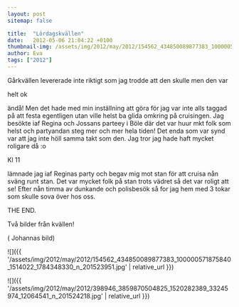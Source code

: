 ```yaml
---
layout: post
sitemap: false

title:  "Lördagskvällen"
date:   2012-05-06 21:04:22 +0100
thumbnail-img: /assets/img/2012/may/2012/154562_434850089877383_100000571875840_1514022_1784348330_n_201523951.jpg
author: Eva
tags: ["2012"]
---
```


Gårkvällen levererade inte riktigt som jag trodde att den skulle men den var 

helt ok

 ändå! Men det hade med min inställning att göra för jag var inte alls taggad på att festa egentligen utan ville helst ba glida omkring på cruisingen. Jag besökte iaf Regina och Jossans parteey i Böle där det var huur mkt folk som helst och partyandan steg mer och mer hela tiden! Det enda som var synd var att jag inte höll samma takt som den. Jag tror jag hade haft mycket roligare då :o 

Kl 11

 lämnade jag iaf Reginas party och begav mig mot stan för att cruisa nån sväng runt stan. Det var mycket folk på stan trots vädret så det var roligt att se! Efter nån timma av dunkande och polisbesök så for jag hem med 3 tokar som skulle sova över hos oss. 

THE END.







Två bilder från kvällen!










( Johannas bild)

![]({{ '/assets/img/2012/may/2012/154562_434850089877383_100000571875840_1514022_1784348330_n_201523951.jpg'  | relative_url }})

![]({{ '/assets/img/2012/may/2012/398946_3859870504825_1520282389_33245974_12064541_n_201524218.jpg'  | relative_url }})

